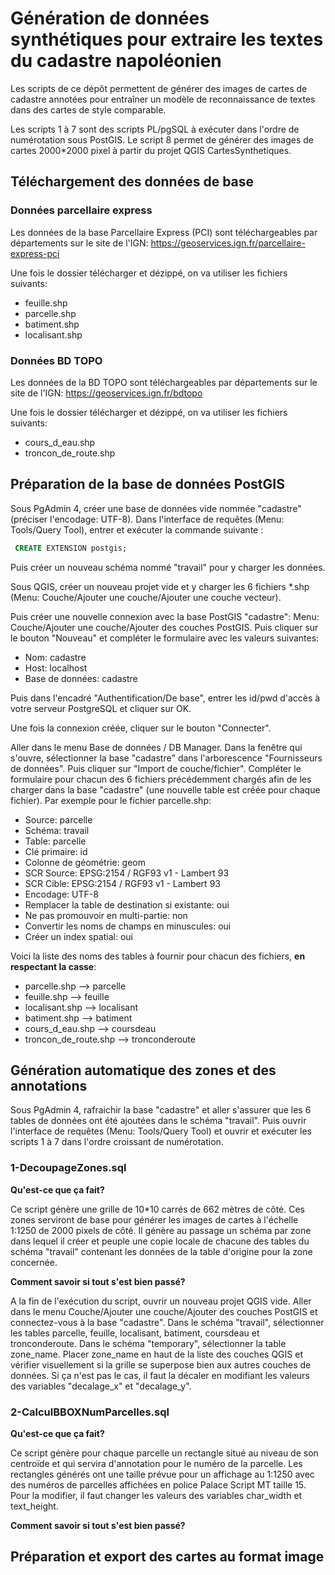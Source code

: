 # Génération de données synthétiques pour extraire les textes du cadastre napoléonien

Les scripts de ce dépôt permettent de générer des images de cartes de cadastre annotées pour entraîner un modèle de reconnaissance de textes dans des cartes de style comparable.

Les scripts 1 à 7 sont des scripts PL/pgSQL à exécuter dans l'ordre de numérotation sous PostGIS. 
Le script 8 permet de générer des images de cartes 2000*2000 pixel à partir du projet QGIS CartesSynthetiques.

## Téléchargement des données de base

### Données parcellaire express

Les données de la base Parcellaire Express (PCI) sont téléchargeables par départements sur le site de l'IGN: https://geoservices.ign.fr/parcellaire-express-pci

Une fois le dossier télécharger et dézippé, on va utiliser les fichiers suivants:
* feuille.shp
* parcelle.shp
* batiment.shp
* localisant.shp

### Données BD TOPO 

Les données de la BD TOPO sont téléchargeables par départements sur le site de l'IGN: https://geoservices.ign.fr/bdtopo

Une fois le dossier télécharger et dézippé, on va utiliser les fichiers suivants:
* cours_d_eau.shp
* troncon_de_route.shp

## Préparation de la base de données PostGIS

Sous PgAdmin 4, créer une base de données vide nommée "cadastre" (préciser l'encodage: UTF-8). Dans l'interface de requêtes (Menu: Tools/Query Tool), entrer et exécuter la commande suivante :

```sql
 CREATE EXTENSION postgis;
 ```

Puis créer un nouveau schéma nommé "travail" pour y charger les données.

Sous QGIS, créer un nouveau projet vide et y charger les 6 fichiers *.shp (Menu: Couche/Ajouter une couche/Ajouter une couche vecteur).

Puis créer une nouvelle connexion avec la base PostGIS "cadastre": Menu: Couche/Ajouter une couche/Ajouter des couches PostGIS. Puis cliquer sur le bouton "Nouveau" et compléter le formulaire avec les valeurs suivantes:

* Nom: cadastre
* Host: localhost
* Base de données: cadastre

Puis dans l'encadré "Authentification/De base", entrer les id/pwd d'accès à votre serveur PostgreSQL et cliquer sur OK.

Une fois la connexion créée, cliquer sur le bouton "Connecter".

Aller dans le menu Base de données / DB Manager. Dans la fenêtre qui s'ouvre, sélectionner la base "cadastre" dans l'arborescence "Fournisseurs de données". Puis cliquer sur "Import de couche/fichier". Compléter le formulaire pour chacun des 6 fichiers précédemment chargés afin de les charger dans la base "cadastre" (une nouvelle table est créée pour chaque fichier). Par exemple pour le fichier parcelle.shp:

* Source: parcelle
* Schéma: travail
* Table: parcelle
* Clé primaire: id
* Colonne de géométrie: geom
* SCR Source: EPSG:2154 / RGF93 v1 - Lambert 93
* SCR Cible: EPSG:2154 / RGF93 v1 - Lambert 93
* Encodage: UTF-8
* Remplacer la table de destination si existante: oui
* Ne pas promouvoir en multi-partie: non
* Convertir les noms de champs en minuscules: oui
* Créer un index spatial: oui

Voici la liste des noms des tables à fournir pour chacun des fichiers, **en respectant la casse**:
* parcelle.shp --> parcelle
* feuille.shp --> feuille
* localisant.shp --> localisant
* batiment.shp --> batiment
* cours_d_eau.shp --> coursdeau
* troncon_de_route.shp --> tronconderoute

## Génération automatique des zones et des annotations

Sous PgAdmin 4, rafraichir la base "cadastre" et aller s'assurer que les 6 tables de données ont été ajoutées dans le schéma "travail". Puis ouvrir l'interface de requêtes (Menu: Tools/Query Tool) et ouvrir et exécuter les scripts 1 à 7 dans l'ordre croissant de numérotation.

### 1-DecoupageZones.sql

**Qu'est-ce que ça fait?**

Ce script génère une grille de 10*10 carrés de 662 mètres de côté. Ces zones serviront de base pour générer les images de cartes à l'échelle 1:1250 de 2000 pixels de côté. Il génère au passage un schéma par zone dans lequel il créer et peuple une copie locale de chacune des tables du schéma "travail" contenant les données de la table d'origine pour la zone concernée.

**Comment savoir si tout s'est bien passé?** 

A la fin de l'exécution du script, ouvrir un nouveau projet QGIS vide. Aller dans le menu Couche/Ajouter une couche/Ajouter des couches PostGIS et connectez-vous à la base "cadastre". Dans le schéma "travail", sélectionner les tables parcelle, feuille, localisant, batiment, coursdeau et tronconderoute. Dans le schéma "temporary", sélectionner la table zone_name. Placer zone_name en haut de la liste des couches QGIS et vérifier visuellement si la grille se superpose bien aux autres couches de données. Si ça n'est pas le cas, il faut la décaler en modifiant les valeurs des variables "decalage_x" et "decalage_y".

### 2-CalculBBOXNumParcelles.sql

**Qu'est-ce que ça fait?**

Ce script génère pour chaque parcelle un rectangle situé au niveau de son centroïde et qui servira d'annotation pour le numéro de la parcelle. Les rectangles générés ont une taille prévue pour un affichage au 1:1250 avec des numéros de parcelles affichées en police Palace Script MT taille 15. Pour la modifier, il faut changer les valeurs des variables char_width et text_height.

**Comment savoir si tout s'est bien passé?** 

## Préparation et export des cartes au format image

